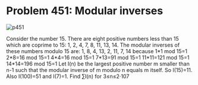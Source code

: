 # Problem 451: Modular inverses

![p451](img/451.gif)

Consider the number 15. There are eight positive numbers less than 15
which are coprime to 15: 1, 2, 4, 7, 8, 11, 13, 14. The modular inverses
of these numbers modulo 15 are: 1, 8, 4, 13, 2, 11, 7, 14 because 1\*1
mod 15=1 2\*8=16 mod 15=1 4\*4=16 mod 15=1 7\*13=91 mod 15=1 11\*11=121
mod 15=1 14\*14=196 mod 15=1 Let I(n) be the largest positive number m
smaller than n-1 such that the modular inverse of m modulo n equals m
itself. So I(15)=11. Also I(100)=51 and I(7)=1. Find ∑I(n) for 3≤n≤2·107